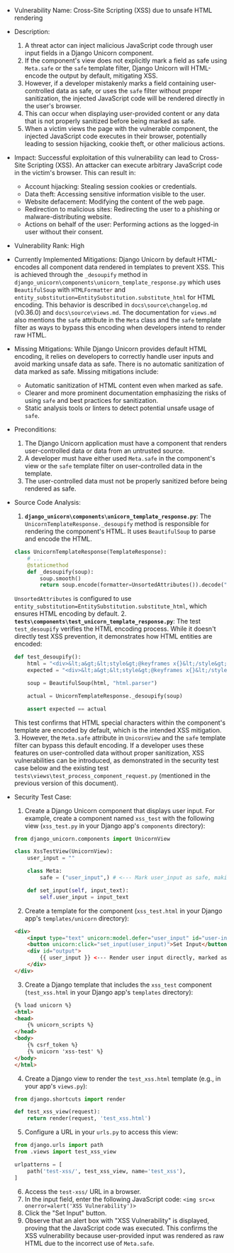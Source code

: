 - Vulnerability Name: Cross-Site Scripting (XSS) due to unsafe HTML rendering

- Description:
    1. A threat actor can inject malicious JavaScript code through user input fields in a Django Unicorn component.
    2. If the component's view does not explicitly mark a field as safe using `Meta.safe` or the `safe` template filter, Django Unicorn will HTML-encode the output by default, mitigating XSS.
    3. However, if a developer mistakenly marks a field containing user-controlled data as safe, or uses the `safe` filter without proper sanitization, the injected JavaScript code will be rendered directly in the user's browser.
    4. This can occur when displaying user-provided content or any data that is not properly sanitized before being marked as safe.
    5. When a victim views the page with the vulnerable component, the injected JavaScript code executes in their browser, potentially leading to session hijacking, cookie theft, or other malicious actions.

- Impact:
    Successful exploitation of this vulnerability can lead to Cross-Site Scripting (XSS). An attacker can execute arbitrary JavaScript code in the victim's browser. This can result in:
    - Account hijacking: Stealing session cookies or credentials.
    - Data theft: Accessing sensitive information visible to the user.
    - Website defacement: Modifying the content of the web page.
    - Redirection to malicious sites: Redirecting the user to a phishing or malware-distributing website.
    - Actions on behalf of the user: Performing actions as the logged-in user without their consent.

- Vulnerability Rank: High

- Currently Implemented Mitigations:
    Django Unicorn by default HTML-encodes all component data rendered in templates to prevent XSS. This is achieved through the `_desoupify` method in `django_unicorn\components\unicorn_template_response.py` which uses `BeautifulSoup` with `HTMLFormatter` and `entity_substitution=EntitySubstitution.substitute_html` for HTML encoding. This behavior is described in `docs\source\changelog.md` (v0.36.0) and `docs\source\views.md`. The documentation for `views.md` also mentions the `safe` attribute in the `Meta` class and the `safe` template filter as ways to bypass this encoding when developers intend to render raw HTML.

- Missing Mitigations:
    While Django Unicorn provides default HTML encoding, it relies on developers to correctly handle user inputs and avoid marking unsafe data as safe. There is no automatic sanitization of data marked as safe. Missing mitigations include:
    - Automatic sanitization of HTML content even when marked as safe.
    - Clearer and more prominent documentation emphasizing the risks of using `safe` and best practices for sanitization.
    - Static analysis tools or linters to detect potential unsafe usage of `safe`.

- Preconditions:
    1. The Django Unicorn application must have a component that renders user-controlled data or data from an untrusted source.
    2. A developer must have either used `Meta.safe` in the component's view or the `safe` template filter on user-controlled data in the template.
    3. The user-controlled data must not be properly sanitized before being rendered as safe.

- Source Code Analysis:
    1. **`django_unicorn\components\unicorn_template_response.py`**: The `UnicornTemplateResponse._desoupify` method is responsible for rendering the component's HTML. It uses `BeautifulSoup` to parse and encode the HTML.
    ```python
    class UnicornTemplateResponse(TemplateResponse):
        # ...
        @staticmethod
        def _desoupify(soup):
            soup.smooth()
            return soup.encode(formatter=UnsortedAttributes()).decode("utf-8")
    ```
    `UnsortedAttributes` is configured to use `entity_substitution=EntitySubstitution.substitute_html`, which ensures HTML encoding by default.
    2. **`tests\components\test_unicorn_template_response.py`**: The test `test_desoupify` verifies the HTML encoding process. While it doesn't directly test XSS prevention, it demonstrates how HTML entities are encoded:
    ```python
    def test_desoupify():
        html = "<div>&lt;a&gt;&lt;style&gt;@keyframes x{}&lt;/style&gt;&lt;a style=&quot;animation-name:x&quot; onanimationend=&quot;alert(1)&quot;&gt;&lt;/a&gt;!\n</div>\n\n<script type=\"application/javascript\">\n  window.addEventListener('DOMContentLoaded', (event) => {\n    Unicorn.addEventListener('updated', (component) => console.log('got updated', component));\n  });\n</script>"  # noqa: E501
        expected = "<div>&lt;a&gt;&lt;style&gt;@keyframes x{}&lt;/style&gt;&lt;a style=\"animation-name:x\" onanimationend=\"alert(1)\"&gt;&lt;/a&gt;!\n</div>\n<script type=\"application/javascript\">\n  window.addEventListener('DOMContentLoaded', (event) => {\n    Unicorn.addEventListener('updated', (component) => console.log('got updated', component));\n  });\n</script>"  # noqa: E501

        soup = BeautifulSoup(html, "html.parser")

        actual = UnicornTemplateResponse._desoupify(soup)

        assert expected == actual
    ```
    This test confirms that HTML special characters within the component's template are encoded by default, which is the intended XSS mitigation.
    3. However, the `Meta.safe` attribute in `UnicornView` and the `safe` template filter can bypass this default encoding. If a developer uses these features on user-controlled data without proper sanitization, XSS vulnerabilities can be introduced, as demonstrated in the security test case below and the existing test `tests\views\test_process_component_request.py` (mentioned in the previous version of this document).

- Security Test Case:
    1. Create a Django Unicorn component that displays user input. For example, create a component named `xss_test` with the following view (`xss_test.py` in your Django app's `components` directory):
    ```python
    from django_unicorn.components import UnicornView

    class XssTestView(UnicornView):
        user_input = ""

        class Meta:
            safe = ("user_input",) # <--- Mark user_input as safe, making it vulnerable

        def set_input(self, input_text):
            self.user_input = input_text
    ```
    2. Create a template for the component (`xss_test.html` in your Django app's `templates/unicorn` directory):
    ```html
    <div>
        <input type="text" unicorn:model.defer="user_input" id="user-input">
        <button unicorn:click="set_input(user_input)">Set Input</button>
        <div id="output">
            {{ user_input }} <--- Render user input directly, marked as safe in view
        </div>
    </div>
    ```
    3. Create a Django template that includes the `xss_test` component (`test_xss.html` in your Django app's `templates` directory):
    ```html
    {% load unicorn %}
    <html>
    <head>
        {% unicorn_scripts %}
    </head>
    <body>
        {% csrf_token %}
        {% unicorn 'xss-test' %}
    </body>
    </html>
    ```
    4. Create a Django view to render the `test_xss.html` template (e.g., in your app's `views.py`):
    ```python
    from django.shortcuts import render

    def test_xss_view(request):
        return render(request, 'test_xss.html')
    ```
    5. Configure a URL in your `urls.py` to access this view:
    ```python
    from django.urls import path
    from .views import test_xss_view

    urlpatterns = [
        path('test-xss/', test_xss_view, name='test_xss'),
    ]
    ```
    6. Access the `test-xss/` URL in a browser.
    7. In the input field, enter the following JavaScript code: `<img src=x onerror=alert('XSS Vulnerability')>`
    8. Click the "Set Input" button.
    9. Observe that an alert box with "XSS Vulnerability" is displayed, proving that the JavaScript code was executed. This confirms the XSS vulnerability because user-provided input was rendered as raw HTML due to the incorrect use of `Meta.safe`.
